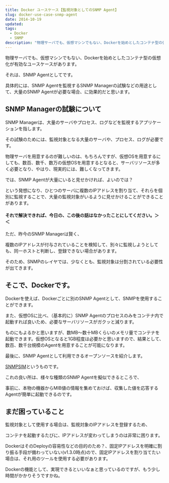```yaml
---
title: Docker ユースケース【監視対象としてのSNMP Agent】
slug: docker-use-case-snmp-agent
date: 2014-10-19
updated:
tags:
  - Docker
  - SNMP
description: "物理サーバでも、仮想マシンでもない、Dockerを始めとしたコンテナ型の仮想化が有効なユースケースがあります。それは、SNMP Agentとしてです。具体的には、SNMP Agentを監視するSNMP Managerの試験などの用途として、大量のSNMP Agentが必要な場合、に効果的だと思います。"
---
```


物理サーバでも、仮想マシンでもない、Dockerを始めとしたコンテナ型の仮想化が有効なユースケースがあります。

それは、SNMP Agentとしてです。

具体的には、SNMP Agentを監視するSNMP Managerの試験などの用途として、大量のSNMP Agentが必要な場合、に効果的だと思います。

<!--more-->

## SNMP Managerの試験について

SNMP Managerは、大量のサーバやプロセス、ログなどを監視するアプリケーションを指します。

その試験のためには、監視対象となる大量のサーバや、プロセス、ログが必要です。

物理サーバを用意するのが難しいのは、もちろんですが、仮想OSを用意するにしても、数百、数千、数万の仮想OSを用意するとなると、サーバリソースが多く必要となり、やはり、現実的には、難しくなってきます。

では、SNMP Agentが大量にいると見せかければ、よいのでは？

という発想になり、ひとつのサーバに複数のIPアドレスを割り当て、それらを個別に監視することで、大量の監視対象がいるように見せかけることができることがあります。

#### それで解決できれば、今日の、この後の話はなかったことにしてください。＞ ＜

ただ、昨今のSNMP Managerは賢く、

複数のIPアドレスが付与されていることを検知して、別々に監視しようとしても、同一ホストと判断し、登録できない場合があります。

そのため、SNMPのレイヤでは、少なくとも、監視対象は分割されている必要性が出てきます。

## そこで、Dockerです。

Dockerを使えば、Dockerごとに別のSNMP Agentとして、SNMPを使用することができます。

また、仮想OSに比べ、（基本的に）SNMP Agentのプロセスのみをコンテナ内で起動すれば良いため、必要なサーバリソースがガクッと減ります。

ものにもよるかと思いますが、数MB～数十MBくらいのメモリ量でコンテナを起動できます。仮想OSとなると1GB程度は必要かと思いますので、結果として、数百、数千台規模のAgentを用意することが可能になります。

最後に、SNMP Agentとして利用できるオープンソースを紹介します。

[SNMPSIM](http://snmpsim.sourceforge.net/)というものです。

これの良い所は、様々な種類のSNMP Agentを擬似できるところで、

事前に、本物の機器からMIB値の情報を集めておけば、収集した値を応答するAgentが簡単に起動できるのです。

## まだ困っていること

監視対象として使用する場合は、監視対象のIPアドレスを登録するため、

コンテナを起動するたびに、IPアドレスが変わってしまうのは非常に困ります。

DockerはそのDeployの容易性などの目的のため？、固定IPアドレスを明確に割り振る手段が備わっていない(v1.3.0時点)ので、固定IPアドレスを割り当てたい場合は、それ用のツールを使用する必要があります。

Dockerの機能として、実現できるといいなぁと思っているのですが、もう少し時間がかかりそうですかね。
